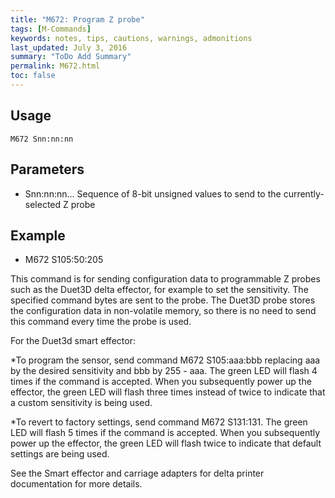 ```yaml
---
title: "M672: Program Z probe" 
tags: [M-Commands]
keywords: notes, tips, cautions, warnings, admonitions
last_updated: July 3, 2016
summary: "ToDo Add Summary"
permalink: M672.html
toc: false
---
```



## Usage ##
```
M672 Snn:nn:nn
```


## Parameters ##

+ Snn:nn:nn... Sequence of 8-bit unsigned values to send to the currently-selected Z probe

## Example ##

+ M672 S105:50:205

This command is for sending configuration data to programmable Z probes such as the Duet3D delta effector, for example to set the sensitivity. The specified command bytes are sent to the probe. The Duet3D probe stores the configuration data in non-volatile memory, so there is no need to send this command every time the probe is used.

For the Duet3d smart effector:

*To program the sensor, send command M672 S105:aaa:bbb replacing aaa by the desired sensitivity and bbb by 255 - aaa. The green LED will flash 4 times if the command is accepted. When you subsequently power up the effector, the green LED will flash three times instead of twice to indicate that a custom sensitivity is being used.

*To revert to factory settings, send command M672 S131:131. The green LED will flash 5 times if the command is accepted. When you subsequently power up the effector, the green LED will flash twice to indicate that default settings are being used.

See the Smart effector and carriage adapters for delta printer documentation for more details.
